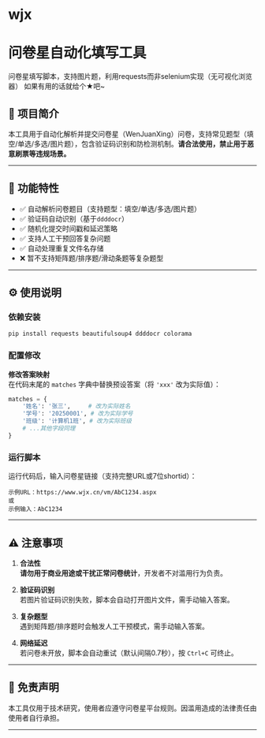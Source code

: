 # wjx
# 问卷星自动化填写工具
问卷星填写脚本，支持图片题，利用requests而非selenium实现（无可视化浏览器）
如果有用的话就给个★吧~

## 📜 项目简介
本工具用于自动化解析并提交问卷星（WenJuanXing）问卷，支持常见题型（填空/单选/多选/图片题），包含验证码识别和防检测机制。**请合法使用，禁止用于恶意刷票等违规场景。**

---

## 🚀 功能特性
- ✅ 自动解析问卷题目（支持题型：填空/单选/多选/图片题）
- ✅ 验证码自动识别（基于`ddddocr`）
- ✅ 随机化提交时间戳和延迟策略
- ✅ 支持人工干预回答复杂问题
- ✅ 自动处理重复文件名存储
- ❌ 暂不支持矩阵题/排序题/滑动条题等复杂题型

---

## ⚙️ 使用说明

### 依赖安装
```bash
pip install requests beautifulsoup4 ddddocr colorama
```

### 配置修改
**修改答案映射**  
   在代码末尾的 `matches` 字典中替换预设答案（将 `'xxx'` 改为实际值）：
   ```python
   matches = {
       '姓名': '张三',     # 改为实际姓名
       '学号': '20250001', # 改为实际学号
       '班级': '计算机1班', # 改为实际班级
       # ...其他字段同理
   }
   ```


### 运行脚本
运行代码后，输入问卷星链接（支持完整URL或7位shortid）：
```
示例URL：https://www.wjx.cn/vm/AbC1234.aspx
或
示例输入：AbC1234
```

---

## ⚠️ 注意事项
1. **合法性**  
   **请勿用于商业用途或干扰正常问卷统计**，开发者不对滥用行为负责。

2. **验证码识别**  
   若图片验证码识别失败，脚本会自动打开图片文件，需手动输入答案。

3. **复杂题型**  
   遇到矩阵题/排序题时会触发人工干预模式，需手动输入答案。

4. **网络延迟**  
   若问卷未开放，脚本会自动重试（默认间隔0.7秒），按 `Ctrl+C` 可终止。

---

## 📄 免责声明
本工具仅用于技术研究，使用者应遵守问卷星平台规则。因滥用造成的法律责任由使用者自行承担。

---
